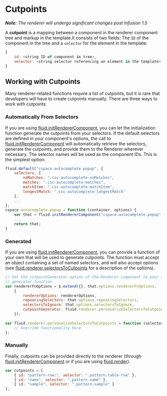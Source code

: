 # Cutpoints #

_**Note:** The renderer will undergo significant changes post Infusion 1.5_

A **cutpoint** is a mapping between a component in the renderer component tree and markup in the template.It consists of two fields: The `ID` of the component in the tree and a `selector` for the element in the template:

```javascript
{
    id: <string ID of component in tree>,
    selector: <string selector referencing an element in the template>
}
```

## Working with Cutpoints ##

Many renderer-related functions require a list of cutpoints, but it is rare that developers will have to create cutpoints manually. There are three ways to work with cutpoints:

### Automatically From Selectors ###

If you are using [fluid.initRendererComponent](fluid.initRendererComponent.md), you can let the initialization function generate the cutpoints from your selectors. If the default selectors are defined in your component's options, the call to [fluid.initRendererComponent](fluid.initRendererComponent.md) will automatically retrieve the selectors, generate the cutpoints, and provide them to the Renderer wherever necessary. The selector names will be used as the component IDs. This is the simplest option.

```javascript
fluid.default("cspace.autocomplete.popup", {
    selectors: {
        noMatches: ".csc-autocomplete-noMatches",
        matches: ".csc-autocomplete-matches",
        matchItem: ".csc-autocomplete-matchItem",
        longestMatch: ".csc-autocomplete-longestMatch"
    },
    ...
};
cspace.autocomplete.popup = function (container, options) {
    var that = fluid.initRendererComponent("cspace.autocomplete.popup", container, options);
    ...
    return that;
}
```

### Generated ###

If you are using [fluid.initRendererComponent](fluid.initRendererComponent.md), you can provide a function of your own that will be used to generate cutpoints. The function must accept an object containing a set of named selectors, and will also accept options (see [fluid.renderer.selectorsToCutpoints](fluid.renderer.selectorsToCutpoints.md) for a description of the options).

```javascript
// Set the cutpointGenerator option of the Renderer component to your cutpoint
// generator function
var rendererFnOptions = $.extend({}, that.options.rendererFnOptions,
    {
        rendererOptions: rendererOptions,
        repeatingSelectors: that.options.repeatingSelectors,
        selectorsToIgnore: that.options.selectorsToIgnore,
        cutpointGenerator: fluid.renderer.personalizeSelectorsToCutpoints
    });
 
var fluid.renderer.personalizeSelectorsToCutpoints = function (selectors, options) {
    // Override functionality here
};
```

### Manually ###

Finally, cutpoints can be provided directly to the renderer (through [fluid.initRendererComponent](fluid.initRendererComponent.md) or if you are using [fluid.render](fluid.render.md)).

```javascript
var cutpoints = [
    { id: "pattern-row:", selector: ".pattern-table-row" },
    { id: "name", selector: ".pattern-name" },
    { id: "sample", selector: ".pattern-sample" }
];
```
